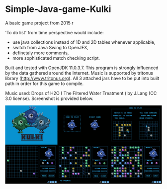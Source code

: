# Simple-Java-game-Kulki
A basic game project from 2015 r</br>

'To do list' from time perspective would include:
- use java collections instead of 1D and 2D tables whenever applicable,
- switch from Java Swing to OpenJFX,
- definetaly more comments,
- more sophisticated match checking script.

Built and tested with OpenJDK 11.0.3.7. This program is strongly influenced by the data gathered around the Internet. Music is supported by tritonus library (http://www.tritonus.org). All 3 attached jars have to be put into built path in order for this game to compile.</br>

Music used: Drops of H2O ( The Filtered Water Treatment ) by J.Lang (CC 3.0 license). Screenshot is provided below. 

<p align="center">
  <img src="kulki screenshot.gif?raw=true" title="Screenshot" alt="Screenshot">
</p>
